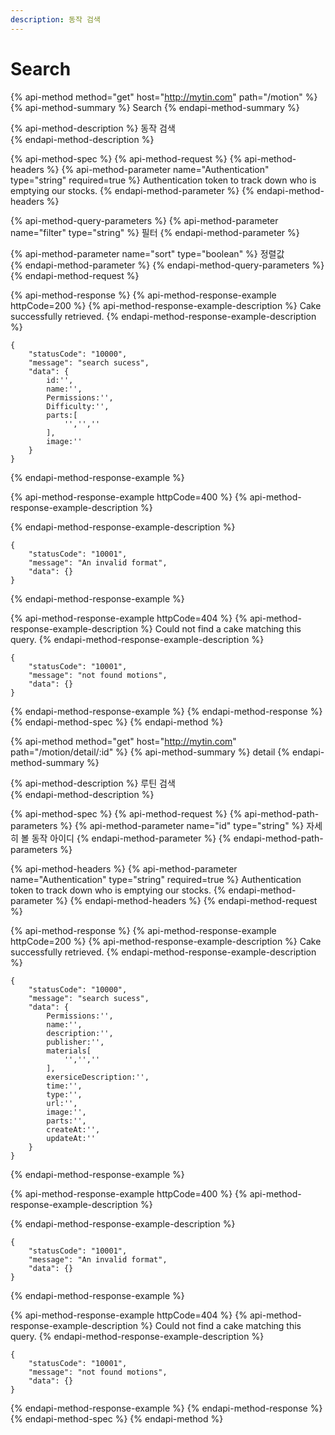 ```yaml
---
description: 동작 검색
---
```


# Search

{% api-method method="get" host="http://mytin.com" path="/motion" %}
{% api-method-summary %}
Search
{% endapi-method-summary %}

{% api-method-description %}
 동작 검색  
{% endapi-method-description %}

{% api-method-spec %}
{% api-method-request %}
{% api-method-headers %}
{% api-method-parameter name="Authentication" type="string" required=true %}
Authentication token to track down who is emptying our stocks.
{% endapi-method-parameter %}
{% endapi-method-headers %}

{% api-method-query-parameters %}
{% api-method-parameter name="filter" type="string" %}
  필터
{% endapi-method-parameter %}

{% api-method-parameter name="sort" type="boolean" %}
 정렬값  
{% endapi-method-parameter %}
{% endapi-method-query-parameters %}
{% endapi-method-request %}

{% api-method-response %}
{% api-method-response-example httpCode=200 %}
{% api-method-response-example-description %}
Cake successfully retrieved.
{% endapi-method-response-example-description %}

```
{
    "statusCode": "10000",
    "message": "search sucess",
    "data": {
        id:'',
        name:'',
        Permissions:'',
        Difficulty:'',
        parts:[
            '','',''
        ],
        image:''
    }
}
```
{% endapi-method-response-example %}

{% api-method-response-example httpCode=400 %}
{% api-method-response-example-description %}

{% endapi-method-response-example-description %}

```
{
    "statusCode": "10001",
    "message": "An invalid format",
    "data": {}
}
```
{% endapi-method-response-example %}

{% api-method-response-example httpCode=404 %}
{% api-method-response-example-description %}
Could not find a cake matching this query.
{% endapi-method-response-example-description %}

```
{
    "statusCode": "10001",
    "message": "not found motions",
    "data": {}
}
```
{% endapi-method-response-example %}
{% endapi-method-response %}
{% endapi-method-spec %}
{% endapi-method %}



{% api-method method="get" host="http://mytin.com" path="/motion/detail/:id" %}
{% api-method-summary %}
detail
{% endapi-method-summary %}

{% api-method-description %}
 루틴 검색  
{% endapi-method-description %}

{% api-method-spec %}
{% api-method-request %}
{% api-method-path-parameters %}
{% api-method-parameter name="id" type="string" %}
 자세히 볼 동작 아이디 
{% endapi-method-parameter %}
{% endapi-method-path-parameters %}

{% api-method-headers %}
{% api-method-parameter name="Authentication" type="string" required=true %}
Authentication token to track down who is emptying our stocks.
{% endapi-method-parameter %}
{% endapi-method-headers %}
{% endapi-method-request %}

{% api-method-response %}
{% api-method-response-example httpCode=200 %}
{% api-method-response-example-description %}
Cake successfully retrieved.
{% endapi-method-response-example-description %}

```
{
    "statusCode": "10000",
    "message": "search sucess",
    "data": {
        Permissions:'',
        name:'',
        description:'',
        publisher:'',
        materials[
            '','',''
        ],
        exersiceDescription:'',
        time:'',
        type:'',
        url:'',
        image:'',
        parts:'',
        createAt:'',
        updateAt:''
    }
}
```
{% endapi-method-response-example %}

{% api-method-response-example httpCode=400 %}
{% api-method-response-example-description %}

{% endapi-method-response-example-description %}

```
{
    "statusCode": "10001",
    "message": "An invalid format",
    "data": {}
}
```
{% endapi-method-response-example %}

{% api-method-response-example httpCode=404 %}
{% api-method-response-example-description %}
Could not find a cake matching this query.
{% endapi-method-response-example-description %}

```
{
    "statusCode": "10001",
    "message": "not found motions",
    "data": {}
}
```
{% endapi-method-response-example %}
{% endapi-method-response %}
{% endapi-method-spec %}
{% endapi-method %}



